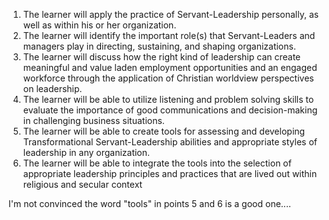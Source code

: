 1. The learner will apply the practice of Servant-Leadership personally, as well as within his or her organization. 
2. The learner will identify the important role\(s\) that Servant-Leaders and managers play in directing, sustaining, and shaping organizations. 
3. The learner will discuss how the right kind of leadership can create meaningful and value laden employment opportunities and an engaged workforce through the application of Christian worldview perspectives on leadership. 
4. The learner will be able to utilize listening and problem solving skills to evaluate the importance of good communications and decision-making in challenging business situations. 
5. The learner will be able to create tools for assessing and developing Transformational Servant-Leadership abilities and appropriate styles of leadership in any organization.
6. The learner will be able to integrate the tools into the selection of appropriate leadership principles and practices that are lived out within religious and secular context 

I'm not convinced the word "tools" in points 5 and 6 is a good one.... 

